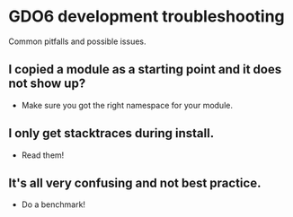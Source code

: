 # GDO6 development troubleshooting

Common pitfalls and possible issues.


## I copied a module as a starting point and it does not show up?

 - Make sure you got the right namespace for your module.


## I only get stacktraces during install.

 - Read them!


## It's all very confusing and not best practice.

 - Do a benchmark!

